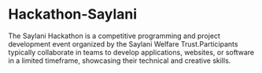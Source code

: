 # Hackathon-Saylani
The Saylani Hackathon is a competitive programming and project development event organized by the Saylani Welfare Trust.Participants typically collaborate in teams to develop applications, websites, or software in a limited timeframe, showcasing their technical and creative skills.
